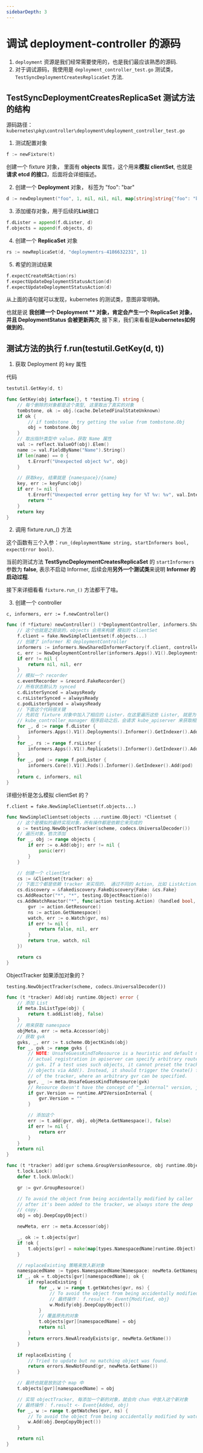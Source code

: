 ```yaml
---
sidebarDepth: 3
---
```


# 调试 deployment-controller 的源码

1. `deployment` 资源是我们经常需要使用的，也是我们最应该熟悉的源码.
2. 对于调试源码，我使用是 `deployment_controller_test.go` 测试类， `TestSyncDeploymentCreatesReplicaSet` 方法.

## TestSyncDeploymentCreatesReplicaSet 测试方法的结构

源码路径：`kubernetes\pkg\controller\deployment\deployment_controller_test.go`

1. 测试配置对象

```go
f := newFixture(t)
```

创建一个 fixture 对象， 里面有 **objects** 属性，这个用来**模拟 clientSet**, 也就是**请求 etcd 的接口**，后面将会详细描述。

2. 创建一个 **Deployment** 对象， 标签为 "foo": "bar"

```go
d := newDeployment("foo", 1, nil, nil, nil, map[string]string{"foo": "bar"})
```

3. 添加缓存对象，用于后续的**List**接口

```go
f.dLister = append(f.dLister, d)
f.objects = append(f.objects, d)
```

4. 创建一个 **ReplicaSet** 对象

```go
rs := newReplicaSet(d, "deploymentrs-4186632231", 1)
```

5. 希望的测试结果

```go
f.expectCreateRSAction(rs)
f.expectUpdateDeploymentStatusAction(d)
f.expectUpdateDeploymentStatusAction(d)
```

从上面的语句就可以发现，kubernetes 的测试类，意图非常明确。

也就是说 **我创建一个 Deployment ** 对象，肯定会产生一个 ReplicaSet 对象，并且 DeploymentStatus 会被更新两次**, 接下来，我们来看看是**kubernetes如何做到的**。


## 测试方法的执行 f.run(testutil.GetKey(d, t))

1. 获取 Deployment 的 key 属性

代码
```go
testutil.GetKey(d, t) 

func GetKey(obj interface{}, t *testing.T) string {
    // 每个删除的对象都是这个类型, 这里取出了真实的对象
	tombstone, ok := obj.(cache.DeletedFinalStateUnknown)
	if ok {
		// if tombstone , try getting the value from tombstone.Obj
		obj = tombstone.Obj
	}
	// 取出指针类型中 value，获取 Name 属性
	val := reflect.ValueOf(obj).Elem()
	name := val.FieldByName("Name").String()
	if len(name) == 0 {
		t.Errorf("Unexpected object %v", obj)
	}

	// 获取key, 结果就是 {namespace}/{name}
	key, err := keyFunc(obj)
	if err != nil {
		t.Errorf("Unexpected error getting key for %T %v: %v", val.Interface(), name, err)
		return ""
	}
	return key
}
```

2. 调用 fixture.run_() 方法

这个函数有三个入参：`run_(deploymentName string, startInformers bool, expectError bool)`.

当前的测试方法 **TestSyncDeploymentCreatesReplicaSet** 的 `startInformers` 参数为 **false**, 表示不启动 Informer, 后续会用**另外一个测试类**来说明 **Informer 的启动过程**.

接下来详细看看 `fixture.run_()` 方法都干了啥。

3. 创建一个 controller 

`c, informers, err := f.newController()`

```go
func (f *fixture) newController() (*DeploymentController, informers.SharedInformerFactory, error) {
	// 这个也就是之前说的，objects 会用来构建 模拟的 clientSet
	f.client = fake.NewSimpleClientset(f.objects...)
	// 创建了 informer 和 deploymentController
	informers := informers.NewSharedInformerFactory(f.client, controller.NoResyncPeriodFunc())
	c, err := NewDeploymentController(informers.Apps().V1().Deployments(), informers.Apps().V1().ReplicaSets(), informers.Core().V1().Pods(), f.client)
	if err != nil {
		return nil, nil, err
	}
	// 模拟一个 recorder
	c.eventRecorder = &record.FakeRecorder{}
	// 所有状态默认为 synced
	c.dListerSynced = alwaysReady
	c.rsListerSynced = alwaysReady
	c.podListerSynced = alwaysReady
	// 下面这个代码很关键
	// 先前在 fixture 对象中加入了相应的 Lister，在这里遍历这些 Lister, 就是为了模拟 Informer 的本地缓存
	// kube_controller_manager 程序启动之后，会请求 kube_apiserver 来获取相应的资源，从而更新到自己的缓存中
	for _, d := range f.dLister {
		informers.Apps().V1().Deployments().Informer().GetIndexer().Add(d)
	}
	for _, rs := range f.rsLister {
		informers.Apps().V1().ReplicaSets().Informer().GetIndexer().Add(rs)
	}
	for _, pod := range f.podLister {
		informers.Core().V1().Pods().Informer().GetIndexer().Add(pod)
	}
	return c, informers, nil
}
```

详细分析是怎么模拟 clientSet 的？

`f.client = fake.NewSimpleClientset(f.objects...)`

```go
func NewSimpleClientset(objects ...runtime.Object) *Clientset {
	// 这个是模拟的最终实现对象，所有操作都是依赖它来完成的
	o := testing.NewObjectTracker(scheme, codecs.UniversalDecoder())
	// 遍历对象，依次添加
	for _, obj := range objects {
		if err := o.Add(obj); err != nil {
			panic(err)
		}
	}

	// 创建一个 clientSet
	cs := &Clientset{tracker: o}
	// 下面三个都是依赖 tracker 来实现的， 通过不同的 Action, 比如 ListActionImpl、GetActionImpl 等
	cs.discovery = &fakediscovery.FakeDiscovery{Fake: &cs.Fake}
	cs.AddReactor("*", "*", testing.ObjectReaction(o))
	cs.AddWatchReactor("*", func(action testing.Action) (handled bool, ret watch.Interface, err error) {
		gvr := action.GetResource()
		ns := action.GetNamespace()
		watch, err := o.Watch(gvr, ns)
		if err != nil {
			return false, nil, err
		}
		return true, watch, nil
	})

	return cs
}
```

ObjectTracker 如果添加对象的？ 

`testing.NewObjectTracker(scheme, codecs.UniversalDecoder())`

```go
func (t *tracker) Add(obj runtime.Object) error {
	// 添加 List
	if meta.IsListType(obj) {
		return t.addList(obj, false)
	}
	// 用来获取 namespace
	objMeta, err := meta.Accessor(obj)
	// 获取 gvk
	gvks, _, err := t.scheme.ObjectKinds(obj)
	for _, gvk := range gvks {
		// NOTE: UnsafeGuessKindToResource is a heuristic and default match. The
		// actual registration in apiserver can specify arbitrary route for a
		// gvk. If a test uses such objects, it cannot preset the tracker with
		// objects via Add(). Instead, it should trigger the Create() function
		// of the tracker, where an arbitrary gvr can be specified.
		gvr, _ := meta.UnsafeGuessKindToResource(gvk)
		// Resource doesn't have the concept of "__internal" version, just set it to "".
		if gvr.Version == runtime.APIVersionInternal {
			gvr.Version = ""
		}

		// 添加这个
		err := t.add(gvr, obj, objMeta.GetNamespace(), false)
		if err != nil {
			return err
		}
	}
	return nil
}
```

```go
func (t *tracker) add(gvr schema.GroupVersionResource, obj runtime.Object, ns string, replaceExisting bool) error {
	t.lock.Lock()
	defer t.lock.Unlock()

	gr := gvr.GroupResource()

	// To avoid the object from being accidentally modified by caller
	// after it's been added to the tracker, we always store the deep
	// copy.
	obj = obj.DeepCopyObject()

	newMeta, err := meta.Accessor(obj)

	_, ok := t.objects[gvr]
	if !ok {
		t.objects[gvr] = make(map[types.NamespacedName]runtime.Object)
	}

	// replaceExisting 策略来放入新对象
	namespacedName := types.NamespacedName{Namespace: newMeta.GetNamespace(), Name: newMeta.GetName()}
	if _, ok = t.objects[gvr][namespacedName]; ok {
		if replaceExisting {
			for _, w := range t.getWatches(gvr, ns) {
				// To avoid the object from being accidentally modified by watcher
				// 最终操作： f.result <- Event{Modified, obj}
				w.Modify(obj.DeepCopyObject())
			}
			// 覆盖原先的对象
			t.objects[gvr][namespacedName] = obj
			return nil
		}
		return errors.NewAlreadyExists(gr, newMeta.GetName())
	}

	if replaceExisting {
		// Tried to update but no matching object was found.
		return errors.NewNotFound(gr, newMeta.GetName())
	}

	// 最终也就是放到这个 map 中
	t.objects[gvr][namespacedName] = obj

	// 实现 objectTracker, 每添加一个新的对象，就会向 chan 中放入这个新对象
	// 最终操作： f.result <- Event{Added, obj)
	for _, w := range t.getWatches(gvr, ns) {
		// To avoid the object from being accidentally modified by watcher
		w.Add(obj.DeepCopyObject())
	}

	return nil
}
```
